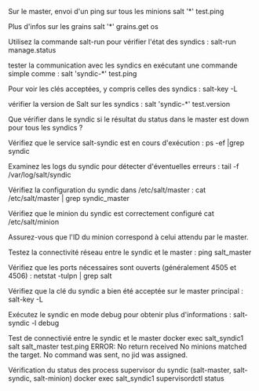
Sur le master, envoi d'un ping sur tous les minions
salt '*' test.ping

Plus d'infos sur les grains
salt '*' grains.get os

Utilisez la commande salt-run pour vérifier l'état des syndics :
salt-run manage.status

tester la communication avec les syndics en exécutant une commande simple comme :
salt 'syndic-*' test.ping

Pour voir les clés acceptées, y compris celles des syndics :
salt-key -L

vérifier la version de Salt sur les syndics :
salt 'syndic-*' test.version

Que vérifier dans le syndic si le résultat du status dans le master est down pour tous les syndics ?

Vérifiez que le service salt-syndic est en cours d'exécution :
ps -ef |grep syndic

Examinez les logs du syndic pour détecter d'éventuelles erreurs :
tail -f /var/log/salt/syndic

Vérifiez la configuration du syndic dans /etc/salt/master :
cat /etc/salt/master | grep syndic_master

Vérifiez que le minion du syndic est correctement configuré 
cat /etc/salt/minion

Assurez-vous que l'ID du minion correspond à celui attendu par le master.

Testez la connectivité réseau entre le syndic et le master :
ping salt_master

Vérifiez que les ports nécessaires sont ouverts (généralement 4505 et 4506) :
netstat -tulpn | grep salt

Vérifiez que la clé du syndic a bien été acceptée sur le master principal :
salt-key -L

Exécutez le syndic en mode debug pour obtenir plus d'informations :
salt-syndic -l debug

Test de connectivié entre le syndic et le master
docker exec salt_syndic1 salt salt_master test.ping
ERROR: No return received
No minions matched the target. No command was sent, no jid was assigned.

Vérification du status des process supervisor du syndic (salt-master, salt-syndic, salt-minion)
docker exec salt_syndic1 supervisordctl status



